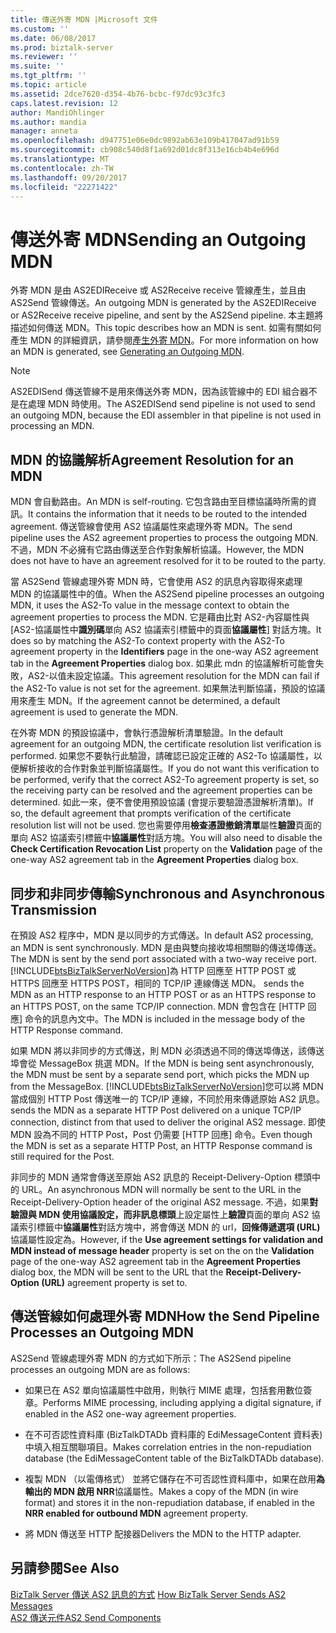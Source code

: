 ```yaml
---
title: 傳送外寄 MDN |Microsoft 文件
ms.custom: ''
ms.date: 06/08/2017
ms.prod: biztalk-server
ms.reviewer: ''
ms.suite: ''
ms.tgt_pltfrm: ''
ms.topic: article
ms.assetid: 2dce7620-d354-4b76-bcbc-f97dc93c3fc3
caps.latest.revision: 12
author: MandiOhlinger
ms.author: mandia
manager: anneta
ms.openlocfilehash: d947751e06e0dc9892ab63e109b417047ad91b59
ms.sourcegitcommit: cb908c540d8f1a692d01dc8f313e16cb4b4e696d
ms.translationtype: MT
ms.contentlocale: zh-TW
ms.lasthandoff: 09/20/2017
ms.locfileid: "22271422"
---
```

# <a name="sending-an-outgoing-mdn"></a><span data-ttu-id="643a2-102">傳送外寄 MDN</span><span class="sxs-lookup"><span data-stu-id="643a2-102">Sending an Outgoing MDN</span></span>
<span data-ttu-id="643a2-103">外寄 MDN 是由 AS2EDIReceive 或 AS2Receive receive 管線產生，並且由 AS2Send 管線傳送。</span><span class="sxs-lookup"><span data-stu-id="643a2-103">An outgoing MDN is generated by the AS2EDIReceive or AS2Receive receive pipeline, and sent by the AS2Send pipeline.</span></span> <span data-ttu-id="643a2-104">本主題將描述如何傳送 MDN。</span><span class="sxs-lookup"><span data-stu-id="643a2-104">This topic describes how an MDN is sent.</span></span> <span data-ttu-id="643a2-105">如需有關如何產生 MDN 的詳細資訊，請參閱[產生外寄 MDN](../core/generating-an-outgoing-mdn.md)。</span><span class="sxs-lookup"><span data-stu-id="643a2-105">For more information on how an MDN is generated, see [Generating an Outgoing MDN](../core/generating-an-outgoing-mdn.md).</span></span>  
  
> [!NOTE]
>  <span data-ttu-id="643a2-106">AS2EDISend 傳送管線不是用來傳送外寄 MDN，因為該管線中的 EDI 組合器不是在處理 MDN 時使用。</span><span class="sxs-lookup"><span data-stu-id="643a2-106">The AS2EDISend send pipeline is not used to send an outgoing MDN, because the EDI assembler in that pipeline is not used in processing an MDN.</span></span>  
  
## <a name="agreement-resolution-for-an-mdn"></a><span data-ttu-id="643a2-107">MDN 的協議解析</span><span class="sxs-lookup"><span data-stu-id="643a2-107">Agreement Resolution for an MDN</span></span>  
 <span data-ttu-id="643a2-108">MDN 會自動路由。</span><span class="sxs-lookup"><span data-stu-id="643a2-108">An MDN is self-routing.</span></span> <span data-ttu-id="643a2-109">它包含路由至目標協議時所需的資訊。</span><span class="sxs-lookup"><span data-stu-id="643a2-109">It contains the information that it needs to be routed to the intended agreement.</span></span> <span data-ttu-id="643a2-110">傳送管線會使用 AS2 協議屬性來處理外寄 MDN。</span><span class="sxs-lookup"><span data-stu-id="643a2-110">The send pipeline uses the AS2 agreement properties to process the outgoing MDN.</span></span> <span data-ttu-id="643a2-111">不過，MDN 不必擁有它路由傳送至合作對象解析協議。</span><span class="sxs-lookup"><span data-stu-id="643a2-111">However, the MDN does not have to have an agreement resolved for it to be routed to the party.</span></span>  
  
 <span data-ttu-id="643a2-112">當 AS2Send 管線處理外寄 MDN 時，它會使用 AS2 的訊息內容取得來處理 MDN 的協議屬性中的值。</span><span class="sxs-lookup"><span data-stu-id="643a2-112">When the AS2Send pipeline processes an outgoing MDN, it uses the AS2-To value in the message context to obtain the agreement properties to process the MDN.</span></span> <span data-ttu-id="643a2-113">它是藉由比對 AS2-內容屬性與 [AS2-協議屬性中**識別碼**單向 AS2 協議索引標籤中的頁面**協議屬性**] 對話方塊。</span><span class="sxs-lookup"><span data-stu-id="643a2-113">It does so by matching the AS2-To context property with the AS2-To agreement property in the **Identifiers** page in the one-way AS2 agreement tab in the **Agreement Properties** dialog box.</span></span> <span data-ttu-id="643a2-114">如果此 mdn 的協議解析可能會失敗，AS2-以值未設定協議。</span><span class="sxs-lookup"><span data-stu-id="643a2-114">This agreement resolution for the MDN can fail if the AS2-To value is not set for the agreement.</span></span> <span data-ttu-id="643a2-115">如果無法判斷協議，預設的協議用來產生 MDN。</span><span class="sxs-lookup"><span data-stu-id="643a2-115">If the agreement cannot be determined, a default agreement is used to generate the MDN.</span></span>  
  
 <span data-ttu-id="643a2-116">在外寄 MDN 的預設協議中，會執行憑證解析清單驗證。</span><span class="sxs-lookup"><span data-stu-id="643a2-116">In the default agreement for an outgoing MDN, the certificate resolution list verification is performed.</span></span> <span data-ttu-id="643a2-117">如果您不要執行此驗證，請確認已設定正確的 AS2-To 協議屬性，以便解析接收的合作對象並判斷協議屬性。</span><span class="sxs-lookup"><span data-stu-id="643a2-117">If you do not want this verification to be performed, verify that the correct AS2-To agreement property is set, so the receiving party can be resolved and the agreement properties can be determined.</span></span> <span data-ttu-id="643a2-118">如此一來，便不會使用預設協議 (會提示要驗證憑證解析清單)。</span><span class="sxs-lookup"><span data-stu-id="643a2-118">If so, the default agreement that prompts verification of the certificate resolution list will not be used.</span></span> <span data-ttu-id="643a2-119">您也需要停用**檢查憑證撤銷清單**屬性**驗證**頁面的單向 AS2 協議索引標籤中**協議屬性**對話方塊。</span><span class="sxs-lookup"><span data-stu-id="643a2-119">You will also need to disable the **Check Certification Revocation List** property on the **Validation** page of the one-way AS2 agreement tab in the **Agreement Properties** dialog box.</span></span>  
  
## <a name="synchronous-and-asynchronous-transmission"></a><span data-ttu-id="643a2-120">同步和非同步傳輸</span><span class="sxs-lookup"><span data-stu-id="643a2-120">Synchronous and Asynchronous Transmission</span></span>  
 <span data-ttu-id="643a2-121">在預設 AS2 程序中，MDN 是以同步的方式傳送。</span><span class="sxs-lookup"><span data-stu-id="643a2-121">In default AS2 processing, an MDN is sent synchronously.</span></span> <span data-ttu-id="643a2-122">MDN 是由與雙向接收埠相關聯的傳送埠傳送。</span><span class="sxs-lookup"><span data-stu-id="643a2-122">The MDN is sent by the send port associated with a two-way receive port.</span></span> [!INCLUDE[btsBizTalkServerNoVersion](../includes/btsbiztalkservernoversion-md.md)]<span data-ttu-id="643a2-123">為 HTTP 回應至 HTTP POST 或 HTTPS 回應至 HTTPS POST，相同的 TCP/IP 連線傳送 MDN。</span><span class="sxs-lookup"><span data-stu-id="643a2-123"> sends the MDN as an HTTP response to an HTTP POST or as an HTTPS response to an HTTPS POST, on the same TCP/IP connection.</span></span> <span data-ttu-id="643a2-124">MDN 會包含在 [HTTP 回應] 命令的訊息內文中。</span><span class="sxs-lookup"><span data-stu-id="643a2-124">The MDN is included in the message body of the HTTP Response command.</span></span>  
  
 <span data-ttu-id="643a2-125">如果 MDN 將以非同步的方式傳送，則 MDN 必須透過不同的傳送埠傳送，該傳送埠會從 MessageBox 挑選 MDN。</span><span class="sxs-lookup"><span data-stu-id="643a2-125">If the MDN is being sent asynchronously, the MDN must be sent by a separate send port, which picks the MDN up from the MessageBox.</span></span> [!INCLUDE[btsBizTalkServerNoVersion](../includes/btsbiztalkservernoversion-md.md)]<span data-ttu-id="643a2-126">您可以將 MDN 當成個別 HTTP Post 傳送唯一的 TCP/IP 連線，不同於用來傳遞原始 AS2 訊息。</span><span class="sxs-lookup"><span data-stu-id="643a2-126"> sends the MDN as a separate HTTP Post delivered on a unique TCP/IP connection, distinct from that used to deliver the original AS2 message.</span></span> <span data-ttu-id="643a2-127">即使 MDN 設為不同的 HTTP Post，Post 仍需要 [HTTP 回應] 命令。</span><span class="sxs-lookup"><span data-stu-id="643a2-127">Even though the MDN is set as a separate HTTP Post, an HTTP Response command is still required for the Post.</span></span>  
  
 <span data-ttu-id="643a2-128">非同步的 MDN 通常會傳送至原始 AS2 訊息的 Receipt-Delivery-Option 標頭中的 URL。</span><span class="sxs-lookup"><span data-stu-id="643a2-128">An asynchronous MDN will normally be sent to the URL in the Receipt-Delivery-Option header of the original AS2 message.</span></span> <span data-ttu-id="643a2-129">不過，如果**對驗證與 MDN 使用協議設定，而非訊息標頭**上設定屬性上**驗證**頁面的單向 AS2 協議索引標籤中**協議屬性**對話方塊中，將會傳送 MDN 的 url，**回條傳遞選項 (URL)** 協議屬性設定為。</span><span class="sxs-lookup"><span data-stu-id="643a2-129">However, if the **Use agreement settings for validation and MDN instead of message header** property is set on the on the **Validation** page of the one-way AS2 agreement tab in the **Agreement Properties** dialog box, the MDN will be sent to the URL that the **Receipt-Delivery-Option (URL)** agreement property is set to.</span></span>  
  
## <a name="how-the-send-pipeline-processes-an-outgoing-mdn"></a><span data-ttu-id="643a2-130">傳送管線如何處理外寄 MDN</span><span class="sxs-lookup"><span data-stu-id="643a2-130">How the Send Pipeline Processes an Outgoing MDN</span></span>  
 <span data-ttu-id="643a2-131">AS2Send 管線處理外寄 MDN 的方式如下所示：</span><span class="sxs-lookup"><span data-stu-id="643a2-131">The AS2Send pipeline processes an outgoing MDN are as follows:</span></span>  
  
-   <span data-ttu-id="643a2-132">如果已在 AS2 單向協議屬性中啟用，則執行 MIME 處理，包括套用數位簽章。</span><span class="sxs-lookup"><span data-stu-id="643a2-132">Performs MIME processing, including applying a digital signature, if enabled in the AS2 one-way agreement properties.</span></span>  
  
-   <span data-ttu-id="643a2-133">在不可否認性資料庫 (BizTalkDTADb 資料庫的 EdiMessageContent 資料表) 中填入相互關聯項目。</span><span class="sxs-lookup"><span data-stu-id="643a2-133">Makes correlation entries in the non-repudiation database (the EdiMessageContent table of the BizTalkDTADb database).</span></span>  
  
-   <span data-ttu-id="643a2-134">複製 MDN （以電傳格式） 並將它儲存在不可否認性資料庫中，如果在啟用**為輸出的 MDN 啟用 NRR**協議屬性。</span><span class="sxs-lookup"><span data-stu-id="643a2-134">Makes a copy of the MDN (in wire format) and stores it in the non-repudiation database, if enabled in the **NRR enabled for outbound MDN** agreement property.</span></span>  
  
-   <span data-ttu-id="643a2-135">將 MDN 傳送至 HTTP 配接器</span><span class="sxs-lookup"><span data-stu-id="643a2-135">Delivers the MDN to the HTTP adapter.</span></span>  
  
## <a name="see-also"></a><span data-ttu-id="643a2-136">另請參閱</span><span class="sxs-lookup"><span data-stu-id="643a2-136">See Also</span></span>  
 <span data-ttu-id="643a2-137">[BizTalk Server 傳送 AS2 訊息的方式](../core/how-biztalk-server-sends-as2-messages.md) </span><span class="sxs-lookup"><span data-stu-id="643a2-137">[How BizTalk Server Sends AS2 Messages](../core/how-biztalk-server-sends-as2-messages.md) </span></span>  
 [<span data-ttu-id="643a2-138">AS2 傳送元件</span><span class="sxs-lookup"><span data-stu-id="643a2-138">AS2 Send Components</span></span>](../core/as2-send-components.md)